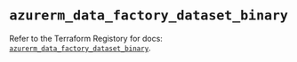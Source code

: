 # `azurerm_data_factory_dataset_binary`

Refer to the Terraform Registory for docs: [`azurerm_data_factory_dataset_binary`](https://registry.terraform.io/providers/hashicorp/azurerm/3.85.0/docs/resources/data_factory_dataset_binary).
